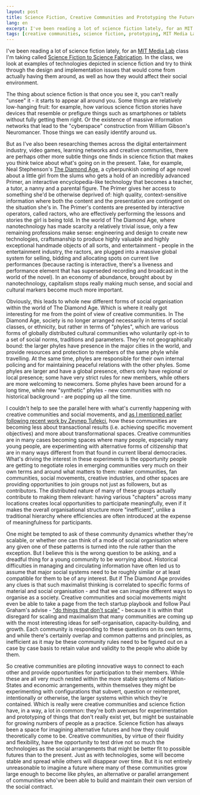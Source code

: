 ```yaml
---
layout: post
title: Science Fiction, Creative Communities and Prototyping the Future
lang: en
excerpt: I've been reading a lot of science fiction lately, for an MIT Media Lab class I'm taking called Science Fiction to Science Fabrication. In the class, we look at examples of technologies depicted in science fiction and try to think through the design and implementation issues that would come from actually having them around, as well as how they would affect their social environment.
tags: [creative communities, science fiction, prototyping, MIT Media Lab, social movements, participation, engagement, social contract]
---
```

I've been reading a lot of science fiction lately, for an [MIT Media Lab](http://media.mit.edu) class I'm taking called [Science Fiction to Science Fabrication](http://scifi2scifab.media.mit.edu/). In the class, we look at examples of technologies depicted in science fiction and try to think through the design and implementation issues that would come from actually having them around, as well as how they would affect their social environment.

The thing about science fiction is that once you see it, you can't really "unsee" it - it starts to appear all around you. Some things are relatively low-hanging fruit: for example, how various science fiction stories have devices that resemble or prefigure things such as smartphones or tablets without fully getting them right. Or the existence of massive information networks that lead to the "cyberspace" construction from William Gibson's Neuromancer. Those things we can easily identify around us.

But as I've also been researching themes across the digital entertainment industry, video games, learning networks and creative communities, there are perhaps other more subtle things one finds in science fiction that makes you think twice about what's going on in the present. Take, for example, Neal Stephenson's [The Diamond Age](http://en.wikipedia.org/wiki/The_Diamond_Age), a cyberpunkish coming of age novel about a little girl from the slums who gets a hold of an incredibly advanced Primer, an interactive encyclopedia-like technology that becomes a teacher, a tutor, a nanny and a parental figure. The Primer gives her access to something she'd be otherwise deprived of: high quality, context-sensitive information where both the content and the presentation are contingent on the situation she's in. The Primer's contents are presented by interactive operators, called ractors, who are effectively performing the lessons and stories the girl is being told. In the world of The Diamond Age, where nanotechnology has made scarcity a relatively trivial issue, only a few remaining professions make sense: engineering and design to create new technologies, craftsmanship to produce highly valuable and highly exceptional handmade objects of all sorts, and entertainment - people in the entertainment industry, the ractors, are plugged into a massive global system for selling, bidding and allocating spots on current live performances (because racting is interactive, there's a liveness and performance element that has superseded recording and broadcast in the world of the novel). In an economy of abundance, brought about by nanotechnology, capitalism stops really making much sense, and social and cultural markers become much more important.

Obviously, this leads to whole new different forms of social organisation within the world of The Diamond Age. Which is where it really got interesting for me from the point of view of creative communities. In The Diamond Age, society is no longer arranged necessarily in terms of social classes, or ethnicity, but rather in terms of "phyles", which are various forms of globally distributed cultural communities who voluntarily opt-in to a set of social norms, traditions and parameters. They're not geographically bound: the larger phyles have presence in the major cities in the world, and provide resources and protection to members of the same phyle while travelling. At the same time, phyles are responsible for their own internal policing and for maintaining peaceful relations with the other phyles. Some phyles are larger and have a global presence, others only have regional or local presence; some have very strict rules for new members, while others are more welcoming to newcomers. Some phyles have been around for a long time, while new "synthetic" phyles - new communities with no historical background - are popping up all the time.

I couldn't help to see the parallel here with what's currently happening with creative communities and social movements, and [as I mentioned earlier following recent work by Zeynep Tufekci](/2013/10/22/whats-interesting-about-creative-communities.html), how these communities are becoming less about transactional results (i.e. achieving specific movement objectives) and more about transformational spaces. Creative communities are in many cases becoming spaces where many people, especially many young people, are experimenting with alternative forms of citizenship that are in many ways different from that found in current liberal democracies. What's driving the interest in these experiments is the opportunity people are getting to negotiate roles in emerging communities very much on their own terms and around what matters to them: maker communities, fan communities, social movements, creative industries, and other spaces are providing opportunities to join groups not just as followers, but as contributors. The distributed nature of many of these groups actually contribute to making them relevant: having various "chapters" across many locations creates local opportunities to participate meaningfully, even if it makes the overall organisational structure more "inefficient", unlike a traditional hierarchy where efficiencies are often introduced at the expense of meaningfulness for participants.

One might be tempted to ask of these community dynamics whether they're scalable, or whether one can think of a mode of social organisation where any given one of these patterns is turned into the rule rather than the exception. But I believe this is the wrong question to be asking, and a dreadful thing for a young community to be worrying about. Historical difficulties in managing and circulating information have often led us to assume that major social systems need to be roughly similar or at least compatible for them to be of any interest. But if The Diamond Age provides any clues is that such maximalist thinking is correlated to specific forms of material and social organisation - and that we can imagine different ways to organise as a society. Creative communities and social movements might even be able to take a page from the tech startup playbook and follow Paul Graham's advise - ["do things that don't scale"](http://paulgraham.com/ds.html) - because it is within that disregard for scaling and maximalism that many communities are coming up with the most interesting ideas for self-organisation, capacity-building, and growth. Each community is responding to these questions on its own terms, and while there's certainly overlap and common patterns and principles, as inefficient as it may be these community rules need to be figured out on a case by case basis to retain value and validity to the people who abide by them.

So creative communities are piloting innovative ways to connect to each other and provide opportunities for participation to their members. While these are all very much nested within the more stable systems of Nation-States and economic arrangements, within themselves they might be experimenting with configurations that subvert, question or reinterpret, intentionally or otherwise, the larger systems within which they're contained. Which is really were creative communities and science fiction have, in a way, a lot in common: they're both avenues for experimentation and prototyping of things that don't really exist yet, but might be sustainable for growing numbers of people as a practice. Science fiction has always been a space for imagining alternative futures and how they could theoretically come to be. Creative communities, by virtue of their fluidity and flexibility, have the opportunity to test drive not so much the technologies as the social arrangements that might be better fit to possible futures than to the present. Just as with technologies, some will become stable and spread while others will disappear over time. But it is not entirely unreasonable to imagine a future where many of these communities grow large enough to become like phyles, an alternative or parallel arrangement of communities who've been able to build and maintain their own version of the social contract.